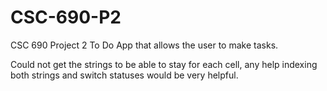 # CSC-690-P2
CSC 690 Project 2 To Do App that allows the user to make tasks.

Could not get the strings to be able to stay for each cell, any help indexing both strings and switch statuses would be very helpful.
